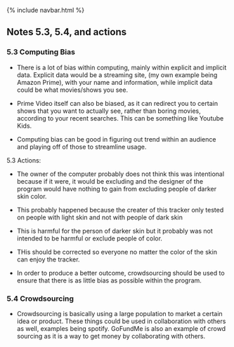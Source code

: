 {% include navbar.html %}

## Notes 5.3, 5.4, and actions
### 5.3 Computing Bias

- There is a lot of bias within computing, mainly within explicit and implicit data. Explicit data would be a streaming site, (my own example being Amazon Prime), with your name and information, while implicit data could be what movies/shows you see. 

- Prime Video itself can also be biased, as it can redirect you to certain shows that you want to actually see, rather than boring movies, according to your recent searches. This can be something like Youtube Kids.

- Computing bias can be good in figuring out trend within an audience and playing off of those to streamline usage.

5.3 Actions:

- The owner of the computer probably does not think this was intentional because if it were, it would be excluding and the designer of the program would have nothing to gain from excluding people of darker skin color.

- This probably happened because the creater of this tracker only tested on people with light skin and not with people of dark skin

- This is harmful for the person of darker skin but it probably was not intended to be harmful or exclude people of color.

- THis should be corrected so everyone no matter the color of the skin can enjoy the tracker.

- In order to produce a better outcome, crowdsourcing should be used to ensure that there is as little bias as possible within the program. 


### 5.4 Crowdsourcing

- Crowdsourcing is basically using a large population to market a certain idea or product. These things could be used in collaboration with others as well, examples being spotify. GoFundMe is also an example of crowd sourcing as it is a way to get money by collaborating with others. 